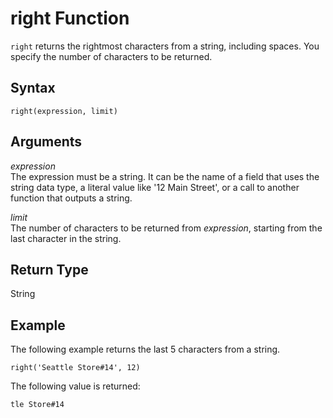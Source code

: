 # right Function<a name="right-function"></a>

`right` returns the rightmost characters from a string, including spaces\. You specify the number of characters to be returned\.

## Syntax<a name="right-function-syntax"></a>

```
right(expression, limit)
```

## Arguments<a name="right-function-arguments"></a>

 *expression*   
The expression must be a string\. It can be the name of a field that uses the string data type, a literal value like '12 Main Street', or a call to another function that outputs a string\.

 *limit*   
The number of characters to be returned from *expression*, starting from the last character in the string\.

## Return Type<a name="right-function-return-type"></a>

String

## Example<a name="right-function-example"></a>

The following example returns the last 5 characters from a string\.

```
right('Seattle Store#14', 12)
```

The following value is returned:

```
tle Store#14
```